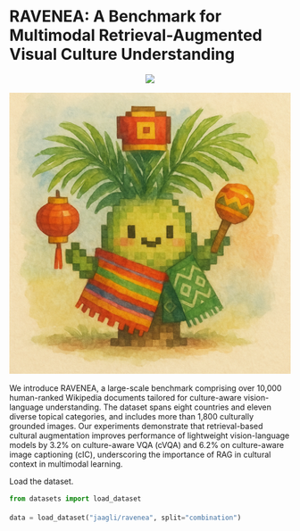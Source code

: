 # RAVENEA: A Benchmark for Multimodal Retrieval-Augmented Visual Culture Understanding

<div align="center">
<a href="https://huggingface.co/datasets/jaagli/ravenea" target="_blank"><img src=https://img.shields.io/badge/%F0%9F%A4%97%20HuggingFace%20Datasets-27b3b4.svg></a>
<!--   -->
</div>

<p align="center">
  <img src="assets/ravenea_logo.png"/>
</p>

We introduce RAVENEA, a large-scale benchmark comprising over 10,000 human-ranked Wikipedia documents tailored for culture-aware vision-language understanding. The dataset spans eight countries and eleven diverse topical categories, and includes more than 1,800 culturally grounded images. Our experiments demonstrate that retrieval-based cultural augmentation improves performance of lightweight vision-language models by 3.2% on culture-aware VQA (cVQA) and 6.2% on culture-aware image captioning (cIC), underscoring the importance of RAG in cultural context in multimodal learning.

Load the dataset.
```python
from datasets import load_dataset

data = load_dataset("jaagli/ravenea", split="combination")
```